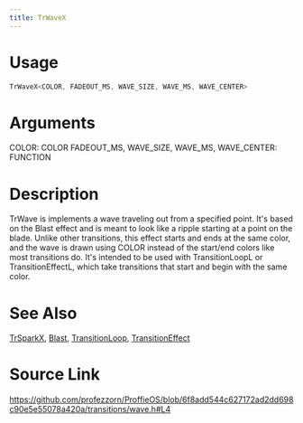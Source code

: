 ```yaml
---
title: TrWaveX
---
```


# Usage
```cpp
TrWaveX<COLOR, FADEOUT_MS, WAVE_SIZE, WAVE_MS, WAVE_CENTER>
```

# Arguments
COLOR: COLOR
FADEOUT_MS, WAVE_SIZE, WAVE_MS, WAVE_CENTER: FUNCTION

# Description
TrWave is implements a wave traveling out from a specified point.
It's based on the Blast effect and is meant to look like a ripple starting
at a point on the blade. Unlike other transitions, this effect starts and ends
at the same color, and the wave is drawn using COLOR instead of the start/end
colors like most transitions do. It's intended to be used with TransitionLoopL
or TransitionEffectL, which take transitions that start and begin with the same
color.

# See Also
[TrSparkX](/config/transitions/TrSparkX.html), [Blast](/config/styles/Blast.html), [TransitionLoop](/config/styles/TransitionLoop.html), [TransitionEffect](/config/styles/TransitionEffect.html)

# Source Link
https://github.com/profezzorn/ProffieOS/blob/6f8add544c627172ad2dd698c90e5e55078a420a/transitions/wave.h#L4
